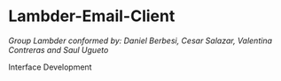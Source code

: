 # Lambder-Email-Client
*Group Lambder conformed by: Daniel Berbesi, Cesar Salazar, Valentina Contreras and Saul Ugueto*

Interface Development


